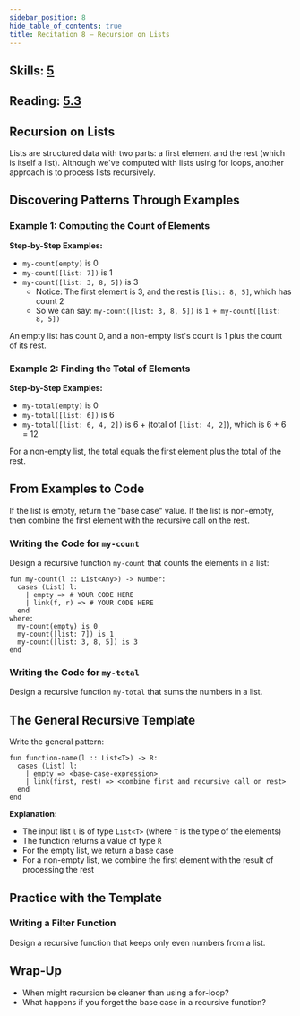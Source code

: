 ```yaml
---
sidebar_position: 8
hide_table_of_contents: true
title: Recitation 8 — Recursion on Lists
---
```


## Skills: [5](</skills/#(5)>)

## Reading: [5.3](%7B%7BDCIC_DOMAIN%7D%7D/recursive-data.html)

## Recursion on Lists

Lists are structured data with two parts: a first element and the rest (which is itself a list). Although we've computed with lists using for loops, another approach is to process lists recursively.

## Discovering Patterns Through Examples

### Example 1: Computing the Count of Elements

**Step-by-Step Examples:**

- `my-count(empty)` is 0
- `my-count([list: 7])` is 1
- `my-count([list: 3, 8, 5])` is 3
  - Notice: The first element is 3, and the rest is `[list: 8, 5]`, which has count 2
  - So we can say: `my-count([list: 3, 8, 5])` is `1 + my-count([list: 8, 5])`

An empty list has count 0, and a non-empty list's count is 1 plus the count of its rest.

### Example 2: Finding the Total of Elements

**Step-by-Step Examples:**

- `my-total(empty)` is 0
- `my-total([list: 6])` is 6
- `my-total([list: 6, 4, 2])` is 6 + (total of `[list: 4, 2]`), which is 6 + 6 = 12

For a non-empty list, the total equals the first element plus the total of the rest.

## From Examples to Code

If the list is empty, return the "base case" value. If the list is non-empty, then combine the first element with the recursive call on the rest.

### Writing the Code for `my-count`

Design a recursive function `my-count` that counts the elements in a list:

```pyret
fun my-count(l :: List<Any>) -> Number:
  cases (List) l:
    | empty => # YOUR CODE HERE
    | link(f, r) => # YOUR CODE HERE
  end
where:
  my-count(empty) is 0
  my-count([list: 7]) is 1
  my-count([list: 3, 8, 5]) is 3
end
```

### Writing the Code for `my-total`

Design a recursive function `my-total` that sums the numbers in a list.

## The General Recursive Template

Write the general pattern:

```pyret
fun function-name(l :: List<T>) -> R:
  cases (List) l:
    | empty => <base-case-expression>
    | link(first, rest) => <combine first and recursive call on rest>
  end
end
```

**Explanation:**

- The input list `l` is of type `List<T>` (where `T` is the type of the elements)
- The function returns a value of type `R`
- For the empty list, we return a base case
- For a non-empty list, we combine the first element with the result of processing the rest

## Practice with the Template

### Writing a Filter Function

Design a recursive function that keeps only even numbers from a list.

## Wrap-Up

- When might recursion be cleaner than using a for-loop?
- What happens if you forget the base case in a recursive function?
